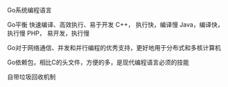 Go系统编程语言

Go平衡 快速编译、高效执行、易于开发
    C++， 执行快，编译慢
    Java，编译快，执行慢
    PHP， 易开发，执行慢

Go对于网络通信、并发和并行编程的优秀支持，更好地用于分布式和多核计算机

Go依赖包，相比C的头文件，方便的多，是现代编程语言必须的技能

自带垃圾回收机制


